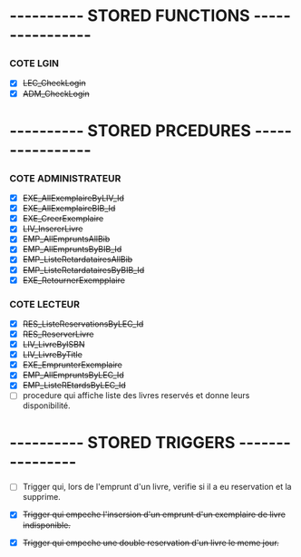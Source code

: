 # ---------- STORED FUNCTIONS ----------------

### COTE LGIN #
- [x] ~~LEC_CheckLogin~~
- [x] ~~ADM_CheckLogin~~

# ---------- STORED PRCEDURES ----------------

### COTE ADMINISTRATEUR #
- [x] ~~EXE_AllExemplaireByLIV_Id~~
- [x] ~~EXE_AllExemplaireBIB_Id~~
- [x] ~~EXE_CreerExemplaire~~
- [x] ~~LIV_InsererLivre~~
- [x] ~~EMP_AllEmpruntsAllBib~~
- [x] ~~EMP_AllEmpruntsByBIB_Id~~
- [x] ~~EMP_ListeRetardatairesAllBib~~
- [x] ~~EMP_ListeRetardatairesByBIB_Id~~
- [x] ~~EXE_RetournerExempplaire~~

### COTE LECTEUR #
- [x] ~~RES_ListeReservationsByLEC_Id~~
- [x] ~~RES_ReserverLivre~~
- [x] ~~LIV_LivreByISBN~~
- [x] ~~LIV_LivreByTitle~~
- [x] ~~EXE_EmprunterExemplaire~~
- [x] ~~EMP_AllEmpruntsByLEC_Id~~
- [x] ~~EMP_ListeREtardsByLEC_Id~~
- [ ] procedure qui affiche liste des livres reservés et donne leurs disponibilité.

# ---------- STORED TRIGGERS ----------------
- [ ] Trigger qui, lors de l'emprunt d'un livre, verifie si il a eu reservation et la supprime.
- [x] ~~Trigger qui empeche l'insersion d'un emprunt d'un exemplaire de livre indisponible.~~
- [x] ~~Trigger qui empeche une double reservation d'un livre le meme jour.~~
 
